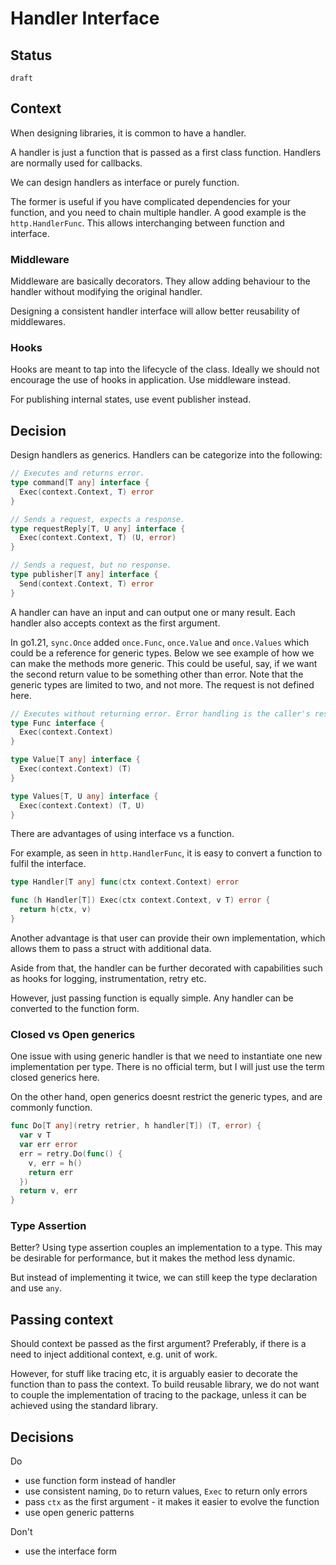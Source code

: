# Handler Interface


## Status

`draft`

## Context

When designing libraries, it is common to have a handler.

A handler is just a function that is passed as a first class function. Handlers are normally used for callbacks.

We can design handlers as interface or purely function.

The former is useful if you have complicated dependencies for your function, and you need to chain multiple handler. A good example is the `http.HandlerFunc`. This allows interchanging between function and interface.

### Middleware

Middleware are basically decorators. They allow adding behaviour to the handler without modifying the original handler.

Designing a consistent handler interface will allow better reusability of middlewares.

### Hooks

Hooks are meant to tap into the lifecycle of the class. Ideally we should not encourage the use of hooks in application. Use middleware instead.

For publishing internal states, use event publisher instead.


## Decision

Design handlers as generics. Handlers can be categorize into the following:

```go
// Executes and returns error.
type command[T any] interface {
  Exec(context.Context, T) error
}

// Sends a request, expects a response.
type requestReply[T, U any] interface {
  Exec(context.Context, T) (U, error)
}

// Sends a request, but no response.
type publisher[T any] interface {
  Send(context.Context, T) error
}
```

A handler can have an input and can output one or many result.
Each handler also accepts context as the first argument.

In go1.21, `sync.Once` added `once.Func`, `once.Value` and `once.Values` which could be a reference for generic types. Below we see example of how we can make the methods more generic. This could be useful, say, if we want the second return value to be something other than error. Note that the generic types are limited to two, and not more. The request is not defined here.

```go
// Executes without returning error. Error handling is the caller's responsibility. Common pattern in concurrency or background job.
type Func interface {
  Exec(context.Context) 
}

type Value[T any] interface {
  Exec(context.Context) (T)
}

type Values[T, U any] interface {
  Exec(context.Context) (T, U)
}
```


There are advantages of using interface vs a function.


For example, as seen in `http.HandlerFunc`, it is easy to convert a function to fulfil the interface.


```go
type Handler[T any] func(ctx context.Context) error

func (h Handler[T]) Exec(ctx context.Context, v T) error {
  return h(ctx, v)
}
```

Another advantage is that user can provide their own implementation, which allows them to pass a struct with additional data.

Aside from that, the handler can be further decorated with capabilities such as hooks for logging, instrumentation, retry etc.

However, just passing function is equally simple. Any handler can be converted to the function form.


### Closed vs Open generics

One issue with using generic handler is that we need to instantiate one new implementation per type. There is no official term, but I will just use the term closed generics here. 

On the other hand, open generics doesnt restrict the generic types, and are commonly function.


```go
func Do[T any](retry retrier, h handler[T]) (T, error) {
  var v T
  var err error
  err = retry.Do(func() {
    v, err = h()
    return err
  })
  return v, err
}
```

### Type Assertion

Better? Using type assertion couples an implementation to a type. This may be desirable for performance, but it makes the method less dynamic.

But instead of implementing it twice, we can still keep the type declaration and use `any`.

## Passing context

Should context be passed as the first argument? Preferably, if there is a need to inject additional context, e.g. unit of work.

However, for stuff like tracing etc, it is arguably easier to decorate the function than to pass the context. To build reusable library, we do not want to couple the implementation of tracing to the package, unless it can be achieved using the standard library.


## Decisions

Do
- use function form instead of handler
- use consistent naming, `Do` to return values, `Exec` to return only errors
- pass `ctx` as the first argument - it makes it easier to evolve the function
- use open generic patterns

Don't
- use the interface form
